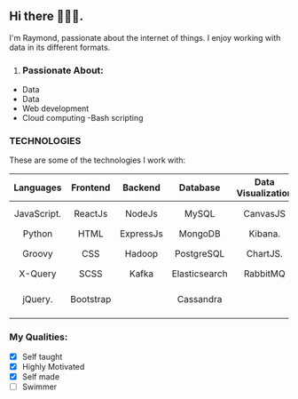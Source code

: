 ## Hi there 🔸🔸🔸. 
I'm Raymond, passionate about the internet of things. I enjoy working with data in its different formats.

1. ### Passionate About:
  - Data
  - Data
  - Web development
  - Cloud computing
  -Bash scripting

### TECHNOLOGIES
  These are some of the technologies I work with:

| Languages              | Frontend   | Backend    | Database       | Data Visualization | (BaaS) && Bssd  | Testing     | Other           |
| :---:                  |  :---:        |  :---:        | :---:          | :---:            |  :---:          | :---:         | :---:         |
| JavaScript.            | ReactJs       | NodeJs        | MySQL         | CanvasJS          | Amazone (AWS)   |  Jest         | Linux         |
| Python                 | HTML          | ExpressJs     | MongoDB       |  Kibana.          | Kubernetes      |               | Git           |
| Groovy                 | CSS           | Hadoop        | PostgreSQL    | ChartJS.          | Bash            |               | Visual Studios |
| X-Query                | SCSS          | Kafka         | Elasticsearch |  RabbitMQ         | Firebase        |               | Postman        |
| jQuery.                | Bootstrap     |               | Cassandra              |                   | Heroku          |               | Oxygwn-XML-developer |



### My Qualities:

 - [x]  Self taught
 - [x]  Highly Motivated
 - [x]  Self made
 - [ ]  Swimmer
